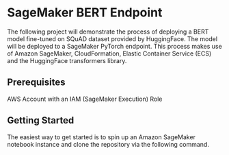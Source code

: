 # SageMaker BERT Endpoint
The following project will demonstrate the process of deploying a BERT model fine-tuned on SQuAD dataset provided by HuggingFace. The model will be deployed to a SageMaker PyTorch endpoint. This process makes use of Amazon SageMaker, CloudFormation, Elastic Container Service (ECS) and the HuggingFace transformers library.

## Prerequisites
AWS Account with an IAM (SageMaker Execution) Role

## Getting Started
The easiest way to get started is to spin up an Amazon SageMaker notebook instance and clone the repository via the following command.
```git clone https://github.com/nialdaly/sagemaker-bert-endpoint.git
```

